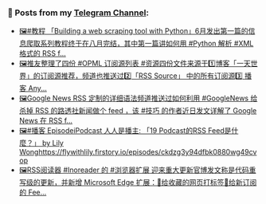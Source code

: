 ### 📰 Posts from my [Telegram Channel](https://t.me/s/aboutrss):
<!-- BLOG-POST-LIST:START -->
- [🖼#教程 「Building a web scraping tool with Python」6月发出第一篇的信息爬取系列教程终于在八月完结，其中第一篇讲如何用 #Python 解析 #XML 格式的 RSS f...](https://t.me/aboutrss/776)
- [🖼推友整理了四份 #OPML 订阅源列表 #资源四份文件来源于1️⃣博客「一天世界」的订阅源推荐，频道也推送过2️⃣「RSS Source」 中的所有订阅源3️⃣ 播客 Any...](https://t.me/aboutrss/775)
- [🖼Google News RSS 定制的详细语法频道推送过如何利用 #GoogleNews 给杀掉 RSS 的路透社新闻做个 feed ，该 #技巧 的作者近日发文详解了 Google News 在 RSS f...](https://t.me/aboutrss/774)
- [🖼#播客 EpisodeiPodcast 人人是播主: 「19 Podcast的RSS Feed是什麼？」 by Lily Wonghttps://flywithlily.firstory.io/episodes/ckdzg3y94dfbk0880wg49cvop](https://t.me/aboutrss/773)
- [🖼RSS阅读器 #Inoreader 的 #浏览器扩展 迎来重大更新官博发文称是代码重写级的更新，并新增 Microsoft Edge 扩展：🔸给收藏的网页打标签🔸给新订阅的 Fee...](https://t.me/aboutrss/772)
<!-- BLOG-POST-LIST:END -->

<!--
**AboutRSS/AboutRSS** is a ✨ _special_ ✨ repository because its `README.md` (this file) appears on your GitHub profile.

Here are some ideas to get you started:

- 🔭 I’m currently working on ...
- 🌱 I’m currently learning ...
- 👯 I’m looking to collaborate on ...
- 🤔 I’m looking for help with ...
- 💬 Ask me about ...
- 📫 How to reach me: ...
- 😄 Pronouns: ...
- ⚡ Fun fact: ...
-->
